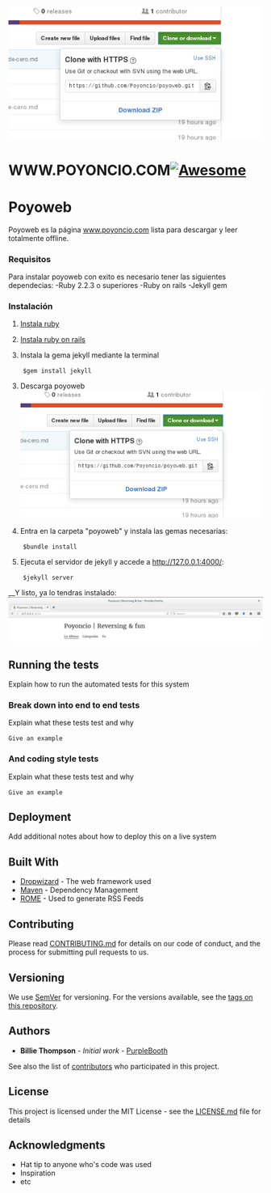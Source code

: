 ![](images/descarga-blog.png)
# WWW.POYONCIO.COM[![Awesome](https://cdn.rawgit.com/sindresorhus/awesome/d7305f38d29fed78fa85652e3a63e154dd8e8829/media/badge.svg)](https://github.com/sindresorhus/awesome)

# Poyoweb

Poyoweb es la página www.poyoncio.com lista para descargar y leer totalmente offline. 
### Requisitos 

Para instalar poyoweb con exito es necesario tener las siguientes dependecias:
  -Ruby 2.2.3 o superiores
  -Ruby on rails 
  -Jekyll gem 

### Instalación

  1. [Instala ruby](https://www.ruby-lang.org/es/documentation/installation/)  
  
  2. [Instala ruby on rails](http://www.rubyonrails.org.es/instala.html)
  
  3. Instala la gema jekyll mediante la terminal 
  ```
      $gem install jekyll 
  ```
  
  3. Descarga poyoweb 
  ![](images/descarga-blog.png)
  
  4. Entra en la carpeta "poyoweb" y instala las gemas necesarias:
  ```
      $bundle install 
  ``` 
  
  5. Ejecuta el servidor de jekyll y accede a  http://127.0.0.1:4000/: 
  ```
      $jekyll server 
  ```
__Y listo, ya lo tendras instalado:
![](images/captura-local.png)

## Running the tests

Explain how to run the automated tests for this system

### Break down into end to end tests

Explain what these tests test and why

```
Give an example
```

### And coding style tests

Explain what these tests test and why

```
Give an example
```

## Deployment

Add additional notes about how to deploy this on a live system

## Built With

* [Dropwizard](http://www.dropwizard.io/1.0.2/docs/) - The web framework used
* [Maven](https://maven.apache.org/) - Dependency Management
* [ROME](https://rometools.github.io/rome/) - Used to generate RSS Feeds

## Contributing

Please read [CONTRIBUTING.md](https://gist.github.com/PurpleBooth/b24679402957c63ec426) for details on our code of conduct, and the process for submitting pull requests to us.

## Versioning

We use [SemVer](http://semver.org/) for versioning. For the versions available, see the [tags on this repository](https://github.com/your/project/tags). 

## Authors

* **Billie Thompson** - *Initial work* - [PurpleBooth](https://github.com/PurpleBooth)

See also the list of [contributors](https://github.com/your/project/contributors) who participated in this project.

## License

This project is licensed under the MIT License - see the [LICENSE.md](LICENSE.md) file for details

## Acknowledgments

* Hat tip to anyone who's code was used
* Inspiration
* etc
